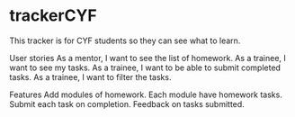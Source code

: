 # trackerCYF

This tracker is for CYF students so they can see what to learn.

User stories
As a mentor, I want to see the list of homework.
As a trainee, I want to see my tasks.
As a trainee, I want to be able to submit completed tasks.
As a trainee, I want to filter the tasks.

Features
Add modules of homework.
Each module have homework tasks.
Submit each task on completion.
Feedback on tasks submitted.
